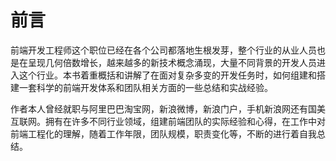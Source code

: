 # 前言

前端开发工程师这个职位已经在各个公司都落地生根发芽，整个行业的从业人员也是在呈现几何倍数增长，越来越多的新技术概念涌现，大量不同背景的开发人员进入这个行业。本书着重概括和讲解了在面对复杂多变的开发任务时，如何组建和搭建一套科学的前端开发体系和团队相关方面的一些总结和实战经验。

作者本人曾经就职与阿里巴巴淘宝网，新浪微博，新浪门户，手机新浪网还有国美互联网。拥有在许多不同行业领域，组建前端团队的实际经验和心得，在工作中对前端工程化的理解，随着工作年限，团队规模，职责变化等，不断的进行着自我总结。

